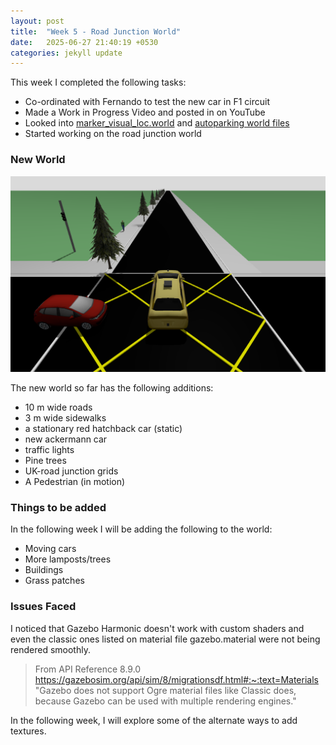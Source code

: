 ```yaml
---
layout: post
title:  "Week 5 - Road Junction World"
date:   2025-06-27 21:40:19 +0530
categories: jekyll update
---
```


This week I completed the following tasks:

- Co-ordinated with Fernando to test the new car in F1 circuit
- Made a Work in Progress Video and posted in on YouTube
- Looked into [marker_visual_loc.world](https://github.com/JdeRobot/RoboticsInfrastructure/blob/humble-devel/Worlds/marker_visual_loc.world) and [autoparking world files](https://github.com/JdeRobot/RoboticsInfrastructure/blob/humble-devel/Worlds/autoparking_prius_360lidar.world)
- Started working on the road junction world

<h3>New World</h3>

![new world](https://github.com/TheRoboticsClub/2025-internship-Astha_Sahu/blob/main/docs/_posts/images/rj_world.png?raw=true)

The new world so far has the following additions:

- 10 m wide roads
- 3 m wide sidewalks
- a stationary red hatchback car (static)
- new ackermann car
- traffic lights
- Pine trees
- UK-road junction grids
- A Pedestrian (in motion)

<h3>Things to be added</h3>

In the following week I will be adding the following to the world:

- Moving cars
- More lamposts/trees
- Buildings
- Grass patches

<h3>Issues Faced</h3>

I noticed that Gazebo Harmonic doesn't work with custom shaders and even the classic ones listed on material file gazebo.material were not being rendered smoothly. 

> From API Reference 8.9.0 https://gazebosim.org/api/sim/8/migrationsdf.html#:~:text=Materials "Gazebo does not support Ogre material files like Classic does, because Gazebo can be used with multiple rendering engines."

In the following week, I will explore some of the alternate ways to add textures.













